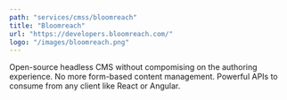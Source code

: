 ```yaml
---
path: "services/cmss/bloomreach"
title: "Bloomreach"
url: "https://developers.bloomreach.com/"
logo: "/images/bloomreach.png"
---
```


Open-source headless CMS without compomising on the authoring experience. No more form-based content management. Powerful APIs to consume from any client like React or Angular.
